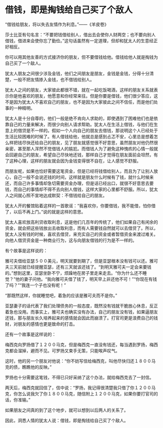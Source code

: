 # 借钱，即是掏钱给自己买了个敌人

“借钱给朋友，将以失去友情作为利息。”——《羊皮卷》

莎士比亚有句名言：“不要把钱借给别人，借出去会使你人财两空；也不要向别人借钱，借进来会使你忘了勤俭。”这句话虽然有一定道理，但却和犹太人的生意经正好相反。

你可以用其他友善的方式接济你的朋友，但不要借钱给他。借钱给他人就是掏钱为自己买了一个敌人。

犹太人朋友之间很少涉及金钱，他们之间朋友是朋友，金钱是金钱，分得十分清楚，一般不把友情掺入金钱，也不借钱给别人。

犹太人之间的朋友，大家彼此都很不错，就在一起吃饭喝酒，这样的朋友关系就表示你是他喜欢的朋友，他愿意和你经常来往。但是你要是借钱，他们很少答应，这不是因为犹太人不喜欢自己的朋友，也不是因为大家彼此之间不信任，而是他们处事的一种精明。

犹太人是十分自尊的，他们一般是绝不肯向人求助的，即使遇到了困难他们也是依靠自己的力量来解决，而很少向别人请求帮助。犹太人在生活上借钱，与他们在生意上的借贷是不一样的。假如一个人向自己的朋友去借钱，那说明这个人已经处于生活比较困难的时候了。有人借钱给他，他就总是感到忐忑不安，心里总是想着怎么样把钱尽快还给自己的朋友，见了朋友就感觉很不好意思，虽然朋友对他仍然很亲密，甚至那人浑然不觉借钱人的尴尬。而借钱人为了避免这种愧疚的心情一般就会回避自己的朋友，希望自己尽快地还钱，那样自己才觉得在朋友面前会坦然，有了这种心理，这样的朋友就会因为金钱变得很不自在，让人感觉不舒服。

而朋友呢，如果也恰好需要这笔资金，但是已经将钱借给别人，而且为了让别人放心，自己一般不会说还钱的时间，这样就是朋友什么时候有了钱，就什么时候来还，而自己许多事情却急切需要资金办理，但是话已经出口，就很不好意思去要钱，而自己的事情却不得不去向别人借钱，这样大家的心里都不舒服。所以，犹太人之间就心照不宣地达成默契：不借钱给自己的朋友。

犹太人开的餐馆贴着这样的一首歌谣：“我喜欢你，你要借钱，我不能借，怕你借了，以后不再上门。”说的就是这样的意思。

犹太人喜欢放高利贷收取利息，这是他们几百年的传统了，他们如果自己有闲余的资金，就会把这些钱放出去收取利息，而有人需要钱自然就可以去借贷了。所以，犹太人没有钱的时候，喜欢去借贷，来充实自己的资金或者暂借资金来渡过难关。向他人借贷资金是一种商业行为，这与向朋友借钱的行为是不一样的。

有个故事是这样说的：

雅可夫借给亚瑟５００美元，明天就要到期了，但是亚瑟根本没有钱可以还。雅可夫三天前就已经提醒亚瑟，还有三天就该还钱了。“到明天雅可夫一定会来要钱的。”想到这里，亚瑟坐卧不宁，烦躁地在房子里走来走去。“你为什么还不睡觉？”他的妻子问他。“我向雅可夫借了钱了，明天早上非还他不可！”“你现在有钱了吗？”“我连一个子也没有呢！”

“那既然这样，你就睡觉吧，着急的应该是雅可夫而不是你。”

亚瑟妻子的话代表了我们处理债务的一般态度，既然没有钱就干脆放心休息，反正着急也没用。而事实上，雅可夫也确实没有办法，自己的朋友没有钱，如果逼朋友还钱，那与朋友长久培养起来的感情就会因此而崩溃了。打官司更是浪费自己的钱财，对朋友的感情也更是致命的打击。

还有一个故事是这样说的：

梅西克向罗扬借了１２００马克，但是梅西克一直没有钱还，每当遇到罗扬，梅西克都会溜掉，避而不见。可罗扬又束手无策，只能唉声叹气。

这时，他的另一个朋友对他说：“你不妨写信给梅西克，叫他尽快归还１８００马克的债，瞧瞧他的反映。”

罗扬也十分需要这笔钱，不得已只好采纳了这个办法，就给梅西克去了一封信。

两天后，梅西克就回信了，信中说：“罗扬，我记得很清楚我只借了你１２００马克，你怎么说我欠了你１８００马克，随信附上１２００马克，如果你要打官司的话，你准输。”

如果朋友之间真的到了这个地步，就可以想到以后两人的关系了。

因此，洞悉人情的犹太人说：借钱，即是掏钱给自己买了个敌人。
